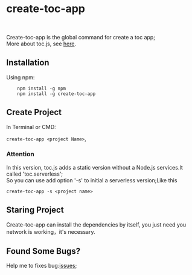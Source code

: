 # create-toc-app 
<br />

Create-toc-app is the global command for create a toc app;  
More about toc.js, see [here](https://github.com/junjie-lean/toc/tree/alpha).

## Installation

Using npm:
```npm
    npm install -g npm
    npm install -g create-toc-app
```

## Create Project

In Terminal or CMD:  

`create-toc-app <project Name>`,

### Attention 

In this version, toc.js adds a static version without a Node.js services.It called 'toc.serverless';  
So you can use add option '-s' to initial a serverless version;Like this  


`
    create-toc-app -s <project name>
`

## Staring Project

Create-toc-app can install the dependencies by itself, you just need you network is working，it's necessary.

## Found Some Bugs?

Help me to fixes bug:[issues](https://github.com/junjie-lean/create-toc-app/issues);


<!-- ## Warning  -->

